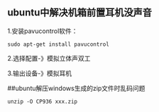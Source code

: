 
## ubuntu中解决机箱前置耳机没声音
1.安装pavucontrol软件：
 ```
 sudo apt-get install pavucontrol
 ```
2.选择配置-》模拟立体声双工

3.输出设备-》模拟耳机

##ubuntu解压windows生成的zip文件时乱码问题
```
unzip -O CP936 xxx.zip
```